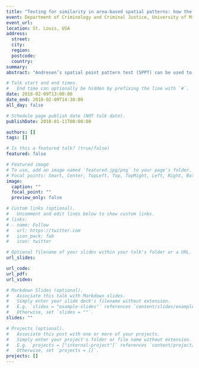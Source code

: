 ```yaml
---
title: "Testing for similarity in area-based spatial patterns: how the pattern of pedestrian stops by the NYPD differs from crime (2006-2016)"
event: Department of Criminology and Criminal Justice, University of Missouri-St. Louis
event_url:
location: St. Louis, USA
address:
  street:
  city:
  region:
  postcode:
  country:
summary:
abstract: "Andresen’s spatial point pattern test (SPPT) can be used to compare two spatial point patterns on defined areal units: it identifies in which particular areas the spatial point patterns diverge and aggregates these local (dis)similarities to one global measure. It has been widely applied to geographic analyses of crime and police behavior. We discuss the limitations of the SPPT and we provide two alternative methods. In one approach we use differences in proportions tests, which can be corrected for multiple comparisons. We then show how to emphasize the size of differences in subsequent maps, as with large point patterns many areas will be identified as different, even if those differences are substantively trivial. The second approach uses multinomial logistic regression, which can then be extended to identify differences in proportions over continuous time. We demonstrate these methods on identifying areas where pedestrian stops by the New York City Police Department are different from violent crimes from 2006 through 2016."

# Talk start and end times.
#   End time can optionally be hidden by prefixing the line with `#`.
date: 2018-02-09T13:00:00
date_end: 2018-02-09T14:30:00
all_day: false

# Schedule page publish date (NOT talk date).
publishDate: 2018-01-11T00:00:00

authors: []
tags: []

# Is this a featured talk? (true/false)
featured: false

# Featured image
# To use, add an image named `featured.jpg/png` to your page's folder. 
# Focal points: Smart, Center, TopLeft, Top, TopRight, Left, Right, BottomLeft, Bottom, BottomRight.
image:
  caption: ""
  focal_point: ""
  preview_only: false

# Custom links (optional).
#   Uncomment and edit lines below to show custom links.
# links:
# - name: Follow
#   url: https://twitter.com
#   icon_pack: fab
#   icon: twitter

# Optional filename of your slides within your talk's folder or a URL.
url_slides:

url_code:
url_pdf:
url_video:

# Markdown Slides (optional).
#   Associate this talk with Markdown slides.
#   Simply enter your slide deck's filename without extension.
#   E.g. `slides = "example-slides"` references `content/slides/example-slides.md`.
#   Otherwise, set `slides = ""`.
slides: ""

# Projects (optional).
#   Associate this post with one or more of your projects.
#   Simply enter your project's folder or file name without extension.
#   E.g. `projects = ["internal-project"]` references `content/project/deep-learning/index.md`.
#   Otherwise, set `projects = []`.
projects: []
---
```

